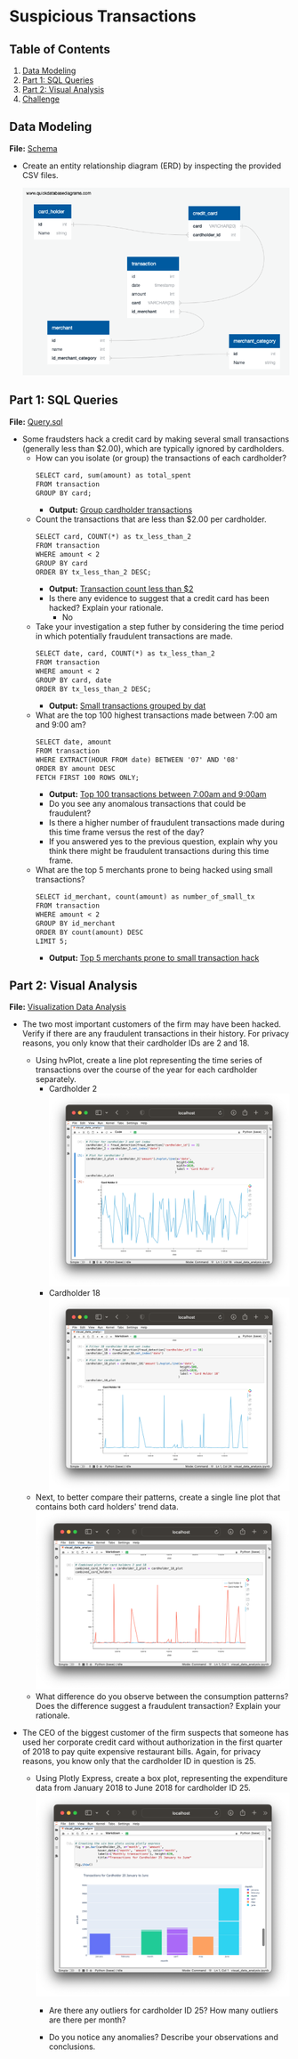 # Suspicious Transactions

<!--- <img src="https://external-content.duckduckgo.com/iu/?u=https%3A%2F%2Fwallpapers.moviemania.io%2Fdesktop%2Fmovie%2F4133%2F2491ad%2Fblow-desktop-wallpaper.jpg%3Fw%3D2552%26h%3D1442&f=1&nofb=1" alt="ether" width="100%"/>
-->

## Table of Contents
1. [Data Modeling](#data-modeling)
2. [Part 1: SQL Queries](#part-1-sql-queries)
3. [Part 2: Visual Analysis](#part-2-visual-analysis)
4. [Challenge](#challenge)

## Data Modeling
**File:** [Schema](./schema.sql)

* Create an entity relationship diagram (ERD) by inspecting the provided CSV files.

  ![Data Model](./images/ERD-export.png)

## Part 1: SQL Queries
**File:** [Query.sql](./query.sql)
* Some fraudsters hack a credit card by making several small transactions (generally less than $2.00), which are typically ignored by cardholders. 
  * How can you isolate (or group) the transactions of each cardholder? 
    ```
    SELECT card, sum(amount) as total_spent
    FROM transaction 
    GROUP BY card;
    ```
    * **Output:** [Group cardholder transactions](./output/grouping_cardholders.csv)
  * Count the transactions that are less than $2.00 per cardholder. 
    ```
    SELECT card, COUNT(*) as tx_less_than_2
    FROM transaction
    WHERE amount < 2
    GROUP BY card
    ORDER BY tx_less_than_2 DESC;
    ```
    * **Output:** [Transaction count less than $2](./output/tx_less_than_2.csv)
    * Is there any evidence to suggest that a credit card has been hacked? Explain your rationale.
      * No 
  * Take your investigation a step futher by considering the time period in which potentially fraudulent transactions are made. 
      ```
      SELECT date, card, COUNT(*) as tx_less_than_2
      FROM transaction
      WHERE amount < 2
      GROUP BY card, date
      ORDER BY tx_less_than_2 DESC;
      ```
      * **Output:** [Small transactions grouped by dat](./output/tx_less_than_2.csv)
  * What are the top 100 highest transactions made between 7:00 am and 9:00 am? 
    ```
    SELECT date, amount
    FROM transaction
    WHERE EXTRACT(HOUR FROM date) BETWEEN '07' AND '08'
    ORDER BY amount DESC
    FETCH FIRST 100 ROWS ONLY;
    ```
      * **Output:** [Top 100 transactions between 7:00am and 9:00am](./output/top_100_highest_tx_7am_to_9am.csv)
      * Do you see any anomalous transactions that could be fraudulent?
      * Is there a higher number of fraudulent transactions made during this time frame versus the rest of the day?
      * If you answered yes to the previous question, explain why you think there might be fraudulent transactions during this time frame.
  * What are the top 5 merchants prone to being hacked using small transactions? 
    ```
    SELECT id_merchant, count(amount) as number_of_small_tx
    FROM transaction
    WHERE amount < 2
    GROUP BY id_merchant
    ORDER BY count(amount) DESC
    LIMIT 5;
    ```
      * **Output:** [Top 5 merchants prone to small transaction hack](./output/top_5_merchants_small_tx_hack.csv)

## Part 2: Visual Analysis
**File:** [Visualization Data Analysis](./visual_data_analysis.ipynb)
* The two most important customers of the firm may have been hacked. Verify if there are any fraudulent transactions in their history. For privacy reasons, you only know that their cardholder IDs are 2 and 18.

  * Using hvPlot, create a line plot representing the time series of transactions over the course of the year for each cardholder separately. 
    * Cardholder 2
      ![Cardholder 2 plot](./images/cardholder_2_line_plot.png)  
    * Cardholder 18
      ![Cardholder 18 plot](./images/cardholder_18_line_plot.png) 
  * Next, to better compare their patterns, create a single line plot that contains both card holders' trend data.  
    ![Combined cardholder plots](./images/combined_carholder_2%2618_plots.png)
  * What difference do you observe between the consumption patterns? Does the difference suggest a fraudulent transaction? Explain your rationale.

* The CEO of the biggest customer of the firm suspects that someone has used her corporate credit card without authorization in the first quarter of 2018 to pay quite expensive restaurant bills. Again, for privacy reasons, you know only that the cardholder ID in question is 25.

  * Using Plotly Express, create a box plot, representing the expenditure data from January 2018 to June 2018 for cardholder ID 25.
    ![Cardholder 25 January to June bar plot](./images/cardholder_25_bar_jan_to_june.png)
    * Are there any outliers for cardholder ID 25? How many outliers are there per month?

    * Do you notice any anomalies? Describe your observations and conclusions.

<!--
## Challenge

* Use the [challenge starter notebook](Starter_Files/challenge.ipynb) to code two Python functions:

* One that uses standard deviation to identify anomalies for any cardholder.

* Another that uses interquartile range to identify anomalies for any cardholder.

* For help with outliers detection, read the following articles:

  * [How to Calculate Outliers](https://www.wikihow.com/Calculate-Outliers)

  * [Removing Outliers Using Standard Deviation in Python](https://www.kdnuggets.com/2017/02/removing-outliers-standard-deviation-python.html)

  * [How to Use Statistics to Identify Outliers in Data](https://machinelearningmastery.com/how-to-use-statistics-to-identify-outliers-in-data/)
-->
